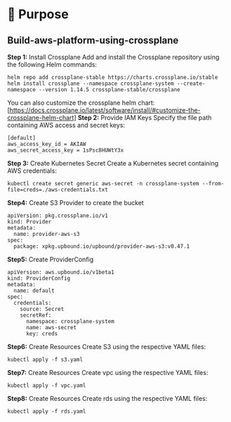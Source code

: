 # 🚀 Purpose

## Build-aws-platform-using-crossplane
**Step 1:** Install Crossplane
Add and install the Crossplane repository using the following Helm commands:
```
helm repo add crossplane-stable https://charts.crossplane.io/stable
helm install crossplane --namespace crossplane-system --create-namespace --version 1.14.5 crossplane-stable/crossplane
```
You can also customize the crossplane helm chart: [https://docs.crossplane.io/latest/software/install/#customize-the-crossplane-helm-chart]
**Step 2:** Provide IAM Keys
Specify the file path containing AWS access and secret keys:
```
[default]
aws_access_key_id = AKIAW
aws_secret_access_key = 1sPsc8HUWtY3x
```
**Step 3:** Create Kubernetes Secret
Create a Kubernetes secret containing AWS credentials:
```
kubectl create secret generic aws-secret -n crossplane-system --from-file=creds=./aws-credentials.txt
```

**Step4:** Create S3 Provider to create the bucket
```
apiVersion: pkg.crossplane.io/v1
kind: Provider
metadata:
  name: provider-aws-s3
spec:
  package: xpkg.upbound.io/upbound/provider-aws-s3:v0.47.1
```

**Step5:**  Create ProviderConfig
```
apiVersion: aws.upbound.io/v1beta1
kind: ProviderConfig
metadata:
  name: default
spec:
  credentials:
    source: Secret
    secretRef:
      namespace: crossplane-system
      name: aws-secret
      key: creds
```

**Step6:** Create Resources
Create S3 using the respective YAML files:
```
kubectl apply -f s3.yaml
```
**Step7:** Create Resources
Create vpc using the respective YAML files:
```
kubectl apply -f vpc.yaml
```
**Step8:** Create Resources
Create rds using the respective YAML files:
```
kubectl apply -f rds.yaml
```

